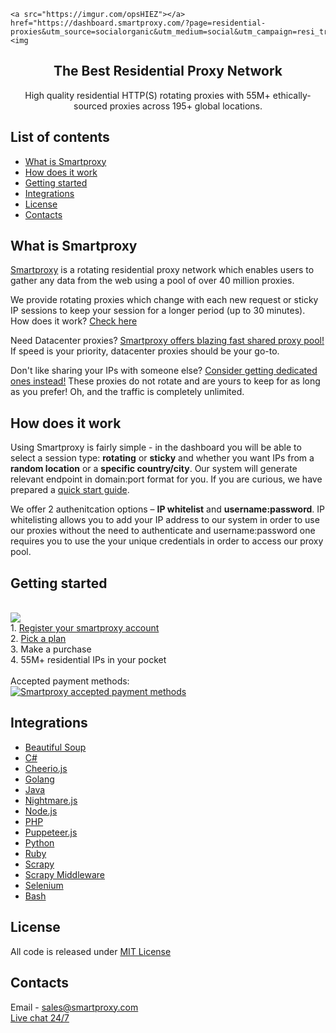 <p align="center">

    <a src="https://imgur.com/opsHIEZ"></a> href="https://dashboard.smartproxy.com/?page=residential-proxies&utm_source=socialorganic&utm_medium=social&utm_campaign=resi_trial_GITHUB"><img 
</p>

<h2 align="center">
  The Best Residential Proxy Network
</h2>

<p align="center">
High quality residential HTTP(S) rotating proxies with 55M+ ethically-sourced proxies across 195+ global locations.
</p>

## List of contents

- [What is Smartproxy](#what-is-smartproxy)
- [How does it work](#how-does-it-work)
- [Getting started](#getting-started)
- [Integrations](#integrations)
- [License](#license)
- [Contacts](#contacts)
 
## What is Smartproxy
[Smartproxy](https://smartproxy.com/) is a rotating residential proxy network which enables users to gather any data from the web using a pool of over 40 million proxies.

We provide rotating proxies which change with each new request or sticky IP sessions to keep your session for a longer period (up to 30 minutes). How does it work? [Check here](https://smartproxy.com/questions/how-does-it-work?utm_source=github&utm_medium=referral&utm_campaign=repository&utm_content=hyperlink)

Need Datacenter proxies? [Smartproxy offers blazing fast shared proxy pool!](https://smartproxy.com/proxies/shared-proxies?utm_source=github&utm_medium=referral&utm_campaign=repository&utm_content=hyperlink) If speed is your priority, datacenter proxies should be your go-to.

Don't like sharing your IPs with someone else? [Consider getting dedicated ones instead!](https://smartproxy.com/proxies/dedicated-datacenter-proxies?utm_source=github&utm_medium=referral&utm_campaign=repository&utm_content=hyperlink) These proxies do not rotate and are yours to keep for as long as you prefer! Oh, and the traffic is completely unlimited.

## How does it work

Using Smartproxy is fairly simple - in the dashboard you will be able to select a session type: **rotating** or **sticky** and whether you want IPs from a **random location** or a **specific country/city**. Our system will generate relevant endpoint in domain:port format for you. If you are curious, we have prepared a [quick start guide](https://smartproxy.com/smartproxy-quick-start-guide?utm_source=github&utm_medium=referral&utm_campaign=repository&utm_content=hyperlink).

We offer 2 authenitcation options – **IP whitelist** and **username:password**. IP whitelisting allows you to add your IP address to our system in order to use our proxies without the need to authenticate and username:password one requires you to use the your unique credentials in order to access our proxy pool.
  
## Getting started
<br>[<img src="https://i.imgur.com/V2NhawG.png">](https://dashboard.smartproxy.com/register?utm_source=github&utm_medium=referral&utm_campaign=repository&utm_content=image)
<br> 1. [Register your smartproxy account](https://dashboard.smartproxy.com/register?coupon=SMARTHUB20&utm_source=github&utm_medium=referral&utm_campaign=repository&utm_content=hyperlink)
<br> 2. [Pick a plan](https://smartproxy.com/proxies/residential-proxies/pricing?utm_source=github&utm_medium=referral&utm_campaign=repository&utm_content=hyperlink)
<br> 3. Make a purchase
<br> 4. 55M+ residential IPs in your pocket
<br><br>Accepted payment methods:
<br>[<img src="https://i.ibb.co/cY4Xqm0/github-payments.png" alt="Smartproxy accepted payment methods">](https://smartproxy.com/proxies/residential-proxies/pricing?utm_source=github&utm_medium=referral&utm_campaign=repository&utm_content=hyperlink)

## Integrations

- [Beautiful Soup](https://github.com/Smartproxy/BeautifulSoup)
- [C#](https://github.com/Smartproxy/Smartproxy/tree/master/csharp)
- [Cheerio.js](https://github.com/Smartproxy/Cheerio)
- [Golang](https://github.com/Smartproxy/Smartproxy/tree/master/golang)
- [Java](https://github.com/Smartproxy/Smartproxy/tree/master/java)
- [Nightmare.js](https://github.com/Smartproxy/Nightmare)
- [Node.js](https://github.com/Smartproxy/Smartproxy/tree/master/nodejs)
- [PHP](https://github.com/Smartproxy/Smartproxy/tree/master/php)
- [Puppeteer.js](https://github.com/Smartproxy/Puppeteer)
- [Python](https://github.com/Smartproxy/Smartproxy/tree/master/python)
- [Ruby](https://github.com/Smartproxy/Smartproxy/tree/master/ruby)
- [Scrapy](https://github.com/Smartproxy/Scrapy)
- [Scrapy Middleware](https://github.com/Smartproxy/Scrapy-Middleware)
- [Selenium](https://github.com/Smartproxy/Selenium)
- [Bash](https://github.com/Smartproxy/Smartproxy/tree/master/shell)

## License

All code is released under [MIT License](https://github.com/Smartproxy/Smartproxy/blob/master/LICENSE)

## Contacts
Email - sales@smartproxy.com
<br><a href="https://direct.lc.chat/12092754/">Live chat 24/7</a>


